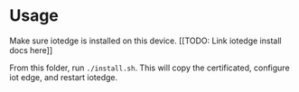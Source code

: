 # Usage
Make sure iotedge is installed on this device.  [[TODO: Link iotedge install docs here]]

From this folder, run `./install.sh`. This will copy the certificated, configure iot edge, and restart iotedge.
